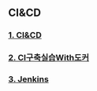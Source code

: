 ## CI&CD

### [1. CI&CD](https://github.com/jeonyoungho/TIL/blob/master/CI%26CD/CI%26CD.md)

### [2. CI구축실습With도커](https://github.com/jeonyoungho/TIL/blob/master/CI%26CD/Jenkins/CI%EA%B5%AC%EC%B6%95%EC%8B%A4%EC%8A%B5With%EB%8F%84%EC%BB%A4.md)

### [3. Jenkins](https://github.com/jeonyoungho/TIL/blob/master/CI%26CD/Jenkins.md)